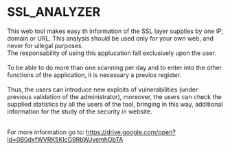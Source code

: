 # SSL_ANALYZER

This web tool makes easy th information of the SSL layer supplies by one IP, domain or URL. This analysis should be used only for your own web, and never for ullegal             purposes.<br>
        The responsability of using this applucation fall exclusively upon the user.<br><br>
        To be able to do more than one scanning per day and to enter into the other functions of the application, it is necessary a previos register.<br><br>
        Thus, the users can introduce new exploits of vulnerabilities (under previous validation of the administrator), moreover, the users can check the supplied statistics by all
        the users of the tool, bringing in this way, additional information for the study of the security in website.<br><br>
        
        
For more information go to: <a>https://drive.google.com/open?id=0B0dxfWVRK5KIcG9RbWJyemhObTA</a>
